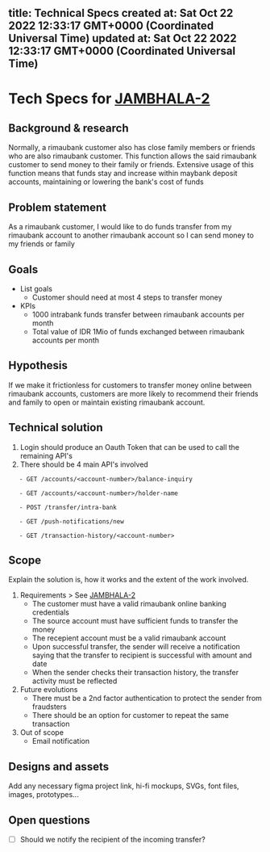 
title: Technical Specs
created at: Sat Oct 22 2022 12:33:17 GMT+0000 (Coordinated Universal Time)
updated at: Sat Oct 22 2022 12:33:17 GMT+0000 (Coordinated Universal Time)
---

# Tech Specs for [JAMBHALA-2](https://zakiyunus.atlassian.net/browse/JAMBHALA-2)

## Background & research

Normally, a rimaubank customer also has close family members or friends who are also rimaubank customer. This function allows the said rimaubank customer to send money to their family or friends. Extensive usage of this function means that funds stay and increase within maybank deposit accounts, maintaining or lowering the bank's cost of funds


## Problem statement

As a rimaubank customer, I would like to do funds transfer from my rimaubank account to another rimaubank account so I can send money to my friends or family

## Goals

-   List goals
    - Customer should need at most 4 steps to transfer money
-   KPIs
    - 1000 intrabank funds transfer between rimaubank accounts per month
    - Total value of IDR 1Mio of funds exchanged between rimaubank accounts per month

## ﻿Hypothesis

If we make it frictionless for customers to transfer money online between rimaubank accounts, customers are more likely to recommend their friends and family to open or maintain existing rimaubank account.

## **Technical solution**

1. Login should produce an Oauth Token that can be used to call the remaining API's
2. There should be 4 main API's involved
````
   - GET /accounts/<account-number>/balance-inquiry
   
   - GET /accounts/<account-number>/holder-name
   
   - POST /transfer/intra-bank
   
   - GET /push-notifications/new
   
   - GET /transaction-history/<account-number>
````

## Scope

Explain the solution is, how it works and the extent of the work involved.

1.  Requirements > See [JAMBHALA-2](https://zakiyunus.atlassian.net/browse/JAMBHALA-2)
    - The customer must have a valid rimaubank online banking credentials
    - The source account must have sufficient funds to transfer the money
    - The recepient account must be a valid rimaubank account
    - Upon successful transfer, the sender will receive a notification saying that the transfer to recipient is successful with amount and date
    - When the sender checks their transaction history, the transfer activity must be reflected
2.  Future evolutions
    - There must be a 2nd factor authentication to protect the sender from fraudsters
    - There should be an option for customer to repeat the same transaction
3.  Out of scope
    - Email notification

## Designs and assets

Add any necessary figma project link, hi-fi mockups, SVGs, font files, images, prototypes...

## Open questions

-   [ ] Should we notify the recipient of the incoming transfer?

          